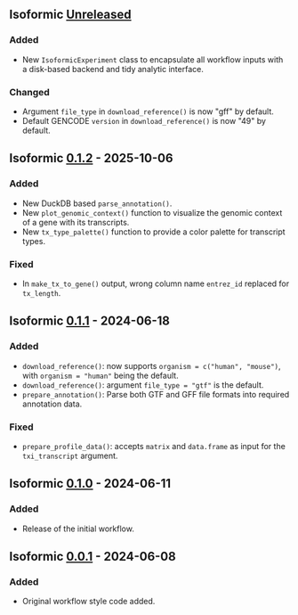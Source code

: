 ## Isoformic [Unreleased]

### Added

* New `IsoformicExperiment` class to encapsulate all workflow inputs with a
  disk-based backend and tidy analytic interface.

### Changed

* Argument `file_type` in `download_reference()` is now "gff" by default.
* Default GENCODE `version` in `download_reference()` is now "49" by default.

## Isoformic [0.1.2] - 2025-10-06

### Added

* New DuckDB based `parse_annotation()`.
* New `plot_genomic_context()` function to visualize the genomic context of a
  gene with its transcripts.
* New `tx_type_palette()` function to provide a color palette for transcript types.

### Fixed

* In `make_tx_to_gene()` output, wrong column name `entrez_id` replaced for `tx_length`.

## Isoformic [0.1.1] - 2024-06-18

### Added

* `download_reference()`: now supports `organism = c("human", "mouse")`, with `organism = "human"` being the default.
* `download_reference()`: argument `file_type = "gtf"` is the default.
* `prepare_annotation()`: Parse both GTF and GFF file formats into required annotation data.

### Fixed

* `prepare_profile_data()`: accepts `matrix` and `data.frame` as input for the `txi_transcript` argument.

## Isoformic [0.1.0] - 2024-06-11

### Added

* Release of the initial workflow.

## Isoformic [0.0.1] - 2024-06-08

### Added

* Original workflow style code added.

[unreleased]: https://github.com/luciorq/isoformic/compare/v0.1.2...HEAD
[0.1.2]: <https://github.com/luciorq/isoformic/compare/v0.1.1...v0.1.2>
[0.1.1]: <https://github.com/luciorq/isoformic/compare/v0.1.0...v0.1.1>
[0.1.0]: <https://github.com/luciorq/isoformic/compare/v0.0.1...v0.1.0>
[0.0.1]: <https://github.com/luciorq/isoformic/releases/tag/v0.0.1>
